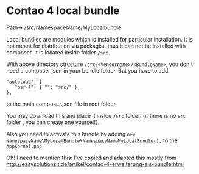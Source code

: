 # Contao 4 local bundle
Path-> /src/NamespaceName/MyLocalbundle

Local bundles are modules which is installed for particular installation. It is not meant for distribution via packagist, thus it can not be installed with composer. It is located inside folder `/src`. 

With above directory structure `/src/<Vendorname>/<BundleName>`, you don't need a composer.json in your bundle folder. But you have to add 
```
"autoload": {
   "psr-4": { "": "src/" },
},
```
to the main composer.json file in root folder.

You may download this and place it inside `/src` folder. (if there is no `src` folder , you can create one yourself). 

Also you need to activate this bundle by adding 
`new NamespaceName\MyLocalBundle\NamespaceNameMyLocalBundle(),` to the `AppKernel.php`

Oh! I need to mention this: I've copied and adapted this mostly from http://easysolutionsit.de/artikel/contao-4-erweiterung-als-bundle.html

